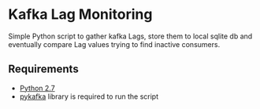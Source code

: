 Kafka Lag Monitoring 
=========
Simple Python script to gather kafka Lags, store them to local sqlite db and eventually compare Lag values trying to find inactive consumers.


Requirements
------------
* [Python 2.7](https://www.python.org/download/releases/2.7/)
* [pykafka](http://pykafka.readthedocs.io/en/latest/index.html) library is required to run the script
